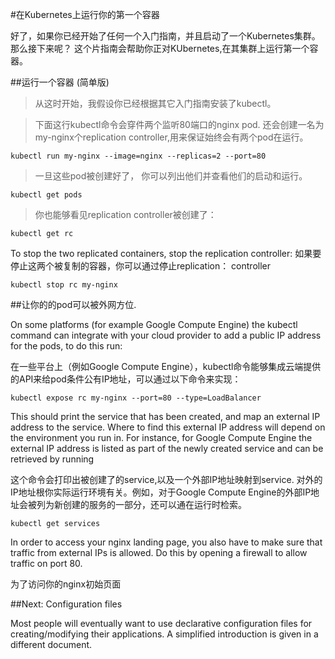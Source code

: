 #在Kubernetes上运行你的第一个容器

好了，如果你已经开始了任何一个入门指南，并且启动了一个Kubernetes集群。那么接下来呢？ 这个片指南会帮助你正对KUbernetes,在其集群上运行第一个容器。

##运行一个容器 (简单版)

>从这时开始，我假设你已经根据其它入门指南安装了kubectl。

>下面这行kubectl命令会穿件两个监听80端口的nginx pod. 还会创建一名为my-nginx个replication controller,用来保证始终会有两个pod在运行。

```
kubectl run my-nginx --image=nginx --replicas=2 --port=80
```

>一旦这些pod被创建好了， 你可以列出他们并查看他们的启动和运行。

```
kubectl get pods
```

>你也能够看见replication controller被创建了：

```
kubectl get rc
```
To stop the two replicated containers, stop the replication controller:
如果要停止这两个被复制的容器，你可以通过停止replication： controller

```
kubectl stop rc my-nginx
```

##让你的的pod可以被外网方位.

On some platforms (for example Google Compute Engine) the kubectl command can integrate with your cloud provider to add a public IP address for the pods, to do this run:

在一些平台上（例如Google Compute Engine），kubectl命令能够集成云端提供的API来给pod条件公有IP地址，可以通过以下命令来实现：

```
kubectl expose rc my-nginx --port=80 --type=LoadBalancer
```

This should print the service that has been created, and map an external IP address to the service. Where to find this external IP address will depend on the environment you run in. For instance, for Google Compute Engine the external IP address is listed as part of the newly created service and can be retrieved by running

这个命令会打印出被创建了的service,以及一个外部IP地址映射到service. 对外的IP地址根你实际运行环境有关。例如，对于Google Compute Engine的外部IP地址会被列为新创建的服务的一部分，还可以通在运行时检索。

```
kubectl get services
```

In order to access your nginx landing page, you also have to make sure that traffic from external IPs is allowed. Do this by opening a firewall to allow traffic on port 80.

为了访问你的nginx初始页面

##Next: Configuration files

Most people will eventually want to use declarative configuration files for creating/modifying their applications. A simplified introduction is given in a different document.

